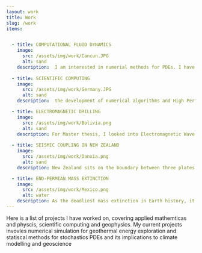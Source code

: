 ```yaml
---
layout: work
title: Work
slug: /work
items:


  - title: COMPUTATIONAL FLUID DYNAMICS
    image:
      src: /assets/img/work/Cancun.JPG
      alt: sand
    description:  I am interested in numerial methods for PDEs. I have developed numerical schemes to improve accruary and robustness of existing finite volume methods such as HLLC with MUSCL-Hancock and Flux Limited Centered (FLIC) TVD Schemes. I am also interested in material interface modelling using level-set methods. 
    
  - title: SCIENTIFIC COMPUTING
    image:
      src: /assets/img/work/Germany.JPG
      alt: sand
    description:  the development of numerical algorithms and High Performance Computing (HPC) methods, and their application to solve complex, multi-physics, multi-scale problems arising in science or technology. The implementations of the algorithms take advantage of massively parallel computational architectures. 

  - title: ELECTROMAGNETIC DRILLING 
    image:
      src: /assets/img/work/Bolivia.png
      alt: sand
    description: For Master thesis, I looked into Electromagnetic Wave Drilling which has potential to drastically increase the number of geothermal sites, and accelerate progress toward a net zero energy sector.
    
  - title: SEISMIC COUPLING IN NEW ZEALAND
    image:
      src: /assets/img/work/Danxia.png
      alt: sand
    description: New Zealand sits on the boundary between three plates. This unique configuration creates many breathtaking landscape and geophysics features. Seismic coupling is dependent on local lithology, and is crucial for determining local earthquake risks.  

  - title: END-PERMIAN MASS EXTINCTION
    image:
      src: /assets/img/work/Mexico.png
      alt: water
    description: As the deadliest mass extinction in Earth history, it eliminated 90% creatures on Earth. The primary cause is the eruption of Siberian Trap. Here we will take a look at the chain reaction from it.
---
```


Here is a list of projects I have worked on, covering applied mathemticas and physcis, scientific computing and geophysics. My current projects invovles numerical simulation for geothermal energy exploration and statiscal methods for stochastics PDEs and its implications to climate modelling and geoscience
<br />
<br />
